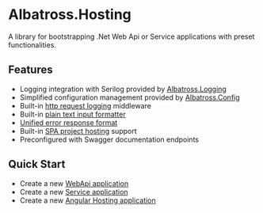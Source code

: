 # Albatross.Hosting 
A library for bootstrapping .Net Web Api or Service applications with preset functionalities.

## Features
* Logging integration with Serilog provided by [Albatross.Logging](../../logging/Albatross.Logging)
* Simplified configuration management provided by [Albatross.Config](../../config/Albatross.Config)
* Built-in [http request logging](../docs/request-logging.md) middleware
* Built-in [plain text input formatter](../docs/plain-text-input-formatter.md)
* [Unified error response format](../docs/unified-error-response.md)
* Built-in [SPA project hosting](../docs/spa-hosting.md) support
* Preconfigured with Swagger documentation endpoints

## Quick Start
* Create a new [WebApi application](../docs/webapi-app.md)
* Create a new [Service application](../docs/service-app.md)
* Create a new [Angular Hosting application](../docs/spa-hosting.md)